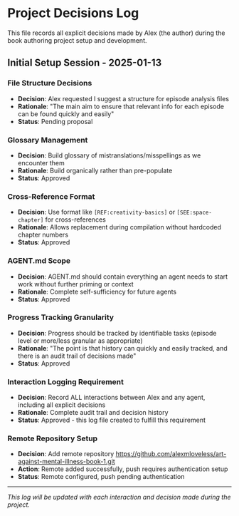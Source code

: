 # Project Decisions Log

This file records all explicit decisions made by Alex (the author) during the book authoring project setup and development.

## Initial Setup Session - 2025-01-13

### File Structure Decisions
- **Decision**: Alex requested I suggest a structure for episode analysis files
- **Rationale**: "The main aim to ensure that relevant info for each episode can be found quickly and easily"
- **Status**: Pending proposal

### Glossary Management
- **Decision**: Build glossary of mistranslations/misspellings as we encounter them
- **Rationale**: Build organically rather than pre-populate
- **Status**: Approved

### Cross-Reference Format
- **Decision**: Use format like `[REF:creativity-basics]` or `[SEE:space-chapter]` for cross-references
- **Rationale**: Allows replacement during compilation without hardcoded chapter numbers
- **Status**: Approved

### AGENT.md Scope
- **Decision**: AGENT.md should contain everything an agent needs to start work without further priming or context
- **Rationale**: Complete self-sufficiency for future agents
- **Status**: Approved

### Progress Tracking Granularity
- **Decision**: Progress should be tracked by identifiable tasks (episode level or more/less granular as appropriate)
- **Rationale**: "The point is that history can quickly and easily tracked, and there is an audit trail of decisions made"
- **Status**: Approved

### Interaction Logging Requirement
- **Decision**: Record ALL interactions between Alex and any agent, including all explicit decisions
- **Rationale**: Complete audit trail and decision history
- **Status**: Approved - this log file created to fulfill this requirement

### Remote Repository Setup
- **Decision**: Add remote repository https://github.com/alexmloveless/art-against-mental-illness-book-1.git
- **Action**: Remote added successfully, push requires authentication setup
- **Status**: Remote configured, push pending authentication

---

*This log will be updated with each interaction and decision made during the project.*
